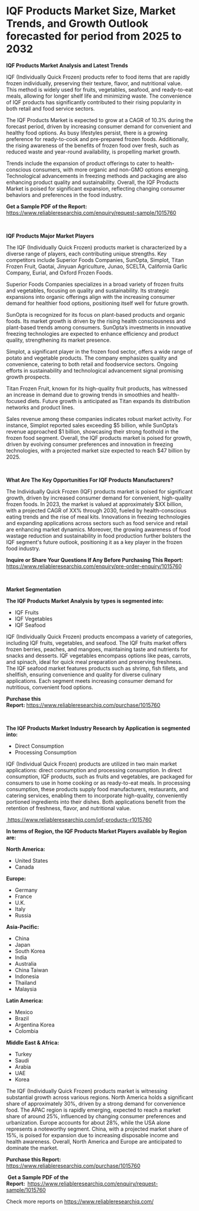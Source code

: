 <p><h1>IQF Products Market Size, Market Trends, and Growth Outlook forecasted for period from 2025 to 2032</h1></p><p><strong>IQF Products Market Analysis and Latest Trends</strong></p>
<p><p>IQF (Individually Quick Frozen) products refer to food items that are rapidly frozen individually, preserving their texture, flavor, and nutritional value. This method is widely used for fruits, vegetables, seafood, and ready-to-eat meals, allowing for longer shelf life and minimizing waste. The convenience of IQF products has significantly contributed to their rising popularity in both retail and food service sectors.</p><p>The IQF Products Market is expected to grow at a CAGR of 10.3% during the forecast period, driven by increasing consumer demand for convenient and healthy food options. As busy lifestyles persist, there is a growing preference for ready-to-cook and pre-prepared frozen foods. Additionally, the rising awareness of the benefits of frozen food over fresh, such as reduced waste and year-round availability, is propelling market growth.</p><p>Trends include the expansion of product offerings to cater to health-conscious consumers, with more organic and non-GMO options emerging. Technological advancements in freezing methods and packaging are also enhancing product quality and sustainability. Overall, the IQF Products Market is poised for significant expansion, reflecting changing consumer behaviors and preferences in the food industry.</p></p>
<p><strong>Get a Sample PDF of the Report:&nbsp;</strong> <a href="https://www.reliableresearchiq.com/enquiry/request-sample/1015760?utm_campaign=2452&utm_medium=2&utm_source=Github&utm_content=ia&utm_term=14022025&utm_id=iqf-products">https://www.reliableresearchiq.com/enquiry/request-sample/1015760</a></p>
<p>&nbsp;</p>
<p><strong>IQF Products Major Market Players</strong></p>
<p><p>The IQF (Individually Quick Frozen) products market is characterized by a diverse range of players, each contributing unique strengths. Key competitors include Superior Foods Companies, SunOpta, Simplot, Titan Frozen Fruit, Gaotai, Jinyuan Agriculture, Junao, SCELTA, California Garlic Company, Eurial, and Oxford Frozen Foods.</p><p>Superior Foods Companies specializes in a broad variety of frozen fruits and vegetables, focusing on quality and sustainability. Its strategic expansions into organic offerings align with the increasing consumer demand for healthier food options, positioning itself well for future growth.</p><p>SunOpta is recognized for its focus on plant-based products and organic foods. Its market growth is driven by the rising health consciousness and plant-based trends among consumers. SunOpta’s investments in innovative freezing technologies are expected to enhance efficiency and product quality, strengthening its market presence.</p><p>Simplot, a significant player in the frozen food sector, offers a wide range of potato and vegetable products. The company emphasizes quality and convenience, catering to both retail and foodservice sectors. Ongoing efforts in sustainability and technological advancement signal promising growth prospects.</p><p>Titan Frozen Fruit, known for its high-quality fruit products, has witnessed an increase in demand due to growing trends in smoothies and health-focused diets. Future growth is anticipated as Titan expands its distribution networks and product lines.</p><p>Sales revenue among these companies indicates robust market activity. For instance, Simplot reported sales exceeding $5 billion, while SunOpta’s revenue approached $1 billion, showcasing their strong foothold in the frozen food segment. Overall, the IQF products market is poised for growth, driven by evolving consumer preferences and innovation in freezing technologies, with a projected market size expected to reach $47 billion by 2025.</p></p>
<p>&nbsp;</p>
<p><strong>What Are The Key Opportunities For IQF Products Manufacturers?</strong></p>
<p><p>The Individually Quick Frozen (IQF) products market is poised for significant growth, driven by increased consumer demand for convenient, high-quality frozen foods. In 2023, the market is valued at approximately $XX billion, with a projected CAGR of XX% through 2030, fueled by health-conscious eating trends and the rise of meal kits. Innovations in freezing technologies and expanding applications across sectors such as food service and retail are enhancing market dynamics. Moreover, the growing awareness of food wastage reduction and sustainability in food production further bolsters the IQF segment's future outlook, positioning it as a key player in the frozen food industry.</p></p>
<p><strong>Inquire or Share Your Questions If Any Before Purchasing This Report:</strong> <a href="https://www.reliableresearchiq.com/enquiry/pre-order-enquiry/1015760?utm_campaign=2452&utm_medium=2&utm_source=Github&utm_content=ia&utm_term=14022025&utm_id=iqf-products">https://www.reliableresearchiq.com/enquiry/pre-order-enquiry/1015760</a></p>
<p>&nbsp;</p>
<p><strong>Market Segmentation</strong></p>
<p><strong>The IQF Products Market Analysis by types is segmented into:</strong></p>
<p><ul><li>IQF Fruits</li><li>IQF Vegetables</li><li>IQF Seafood</li></ul></p>
<p><p>IQF (Individually Quick Frozen) products encompass a variety of categories, including IQF fruits, vegetables, and seafood. The IQF fruits market offers frozen berries, peaches, and mangoes, maintaining taste and nutrients for snacks and desserts. IQF vegetables encompass options like peas, carrots, and spinach, ideal for quick meal preparation and preserving freshness. The IQF seafood market features products such as shrimp, fish fillets, and shellfish, ensuring convenience and quality for diverse culinary applications. Each segment meets increasing consumer demand for nutritious, convenient food options.</p></p>
<p><strong>Purchase this Report:&nbsp;</strong><a href="https://www.reliableresearchiq.com/purchase/1015760?utm_campaign=2452&utm_medium=2&utm_source=Github&utm_content=ia&utm_term=14022025&utm_id=iqf-products">https://www.reliableresearchiq.com/purchase/1015760</a></p>
<p>&nbsp;</p>
<p><strong>The IQF Products Market Industry Research by Application is segmented into:</strong></p>
<p><ul><li>Direct Consumption</li><li>Processing Consumption</li></ul></p>
<p><p>IQF (Individual Quick Frozen) products are utilized in two main market applications: direct consumption and processing consumption. In direct consumption, IQF products, such as fruits and vegetables, are packaged for consumers to use in home cooking or as ready-to-eat meals. In processing consumption, these products supply food manufacturers, restaurants, and catering services, enabling them to incorporate high-quality, conveniently portioned ingredients into their dishes. Both applications benefit from the retention of freshness, flavor, and nutritional value.</p></p>
<p><a href="https://www.reliableresearchiq.com/iqf-products-r1015760?utm_campaign=2452&utm_medium=2&utm_source=Github&utm_content=ia&utm_term=14022025&utm_id=iqf-products">&nbsp;https://www.reliableresearchiq.com/iqf-products-r1015760</a></p>
<p><strong>In terms of Region, the IQF Products Market Players available by Region are:</strong></p>
<p>
    <p> <strong> North America: </strong>
        <ul>
            <li>United States</li>
            <li>Canada</li>
        </ul>
        </p> 
    <p> <strong> Europe: </strong>
        <ul>
            <li>Germany</li>
            <li>France</li>
            <li>U.K.</li>
            <li>Italy</li>
            <li>Russia</li>
        </ul>
        </p> 
    <p> <strong> Asia-Pacific: </strong>
        <ul>
            <li>China</li>
            <li>Japan</li>
            <li>South Korea</li>
            <li>India</li>
            <li>Australia</li>
            <li>China Taiwan</li>
            <li>Indonesia</li>
            <li>Thailand</li>
            <li>Malaysia</li>
        </ul>
        </p> 
    <p> <strong> Latin America: </strong>
        <ul>
            <li>Mexico</li>
            <li>Brazil</li>
            <li>Argentina Korea</li>
            <li>Colombia</li>
        </ul>
        </p> 
    <p> <strong> Middle East & Africa: </strong>
        <ul>
            <li>Turkey</li>
            <li>Saudi</li>
            <li>Arabia</li>
            <li>UAE</li>
            <li>Korea</li>
        </ul>
    </p>
    </p>
<p><p>The IQF (Individually Quick Frozen) products market is witnessing substantial growth across various regions. North America holds a significant share of approximately 30%, driven by a strong demand for convenience food. The APAC region is rapidly emerging, expected to reach a market share of around 25%, influenced by changing consumer preferences and urbanization. Europe accounts for about 28%, while the USA alone represents a noteworthy segment. China, with a projected market share of 15%, is poised for expansion due to increasing disposable income and health awareness. Overall, North America and Europe are anticipated to dominate the market.</p></p>
<p><strong>Purchase this Report: </strong><a href="https://www.reliableresearchiq.com/purchase/1015760?utm_campaign=2452&utm_medium=2&utm_source=Github&utm_content=ia&utm_term=14022025&utm_id=iqf-products">https://www.reliableresearchiq.com/purchase/1015760</a></p>
<p>&nbsp;<strong>Get a Sample PDF of the Report:&nbsp;&nbsp;</strong><a href="https://www.reliableresearchiq.com/enquiry/request-sample/1015760?utm_campaign=2452&utm_medium=2&utm_source=Github&utm_content=ia&utm_term=14022025&utm_id=iqf-products">https://www.reliableresearchiq.com/enquiry/request-sample/1015760</a></p>
<p><strong></strong></p>
<p>Check more reports on <a href="https://www.reliableresearchiq.com/?utm_campaign=2452&utm_medium=2&utm_source=Github&utm_content=ia&utm_term=14022025&utm_id=iqf-products">https://www.reliableresearchiq.com/</a></p>
